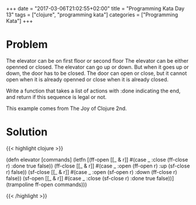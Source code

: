 +++
date = "2017-03-06T21:02:55+02:00"
title = "Programming Kata Day 13"
tags = ["clojure", "programming kata"]
categories = ["Programming Kata"]
+++

# Problem
The elevator can be on first floor or second floor
The elevator can be either openned or closed. 
The elevator can go up or down. But when it goes up or down, the door has to be closed.
The door can open or close, but it cannot open when it is already openned or close when it is already closed.

Write a function that takes a list of actions with :done indicating the end, and return if this sequence is legal or not.

This example comes from The Joy of Clojure 2nd.

# Solution

{{< highlight clojure >}}

(defn elevator [commands]
  (letfn [(ff-open [[_ & r]]
            #(case _
               :close (ff-close r)
               :done true
               false))
          (ff-close [[_ & r]]
            #(case _
               :open (ff-open r)
               :up (sf-close r)
               false))
          (sf-close [[_ & r]]
            #(case _
               :open (sf-open r)
               :down (ff-close r)
               false))
          (sf-open [[_ & r]]
            #(case _
               :close (sf-close r)
               :done true
               false))]
    (trampoline ff-open commands)))
    
{{< /highlight >}}
